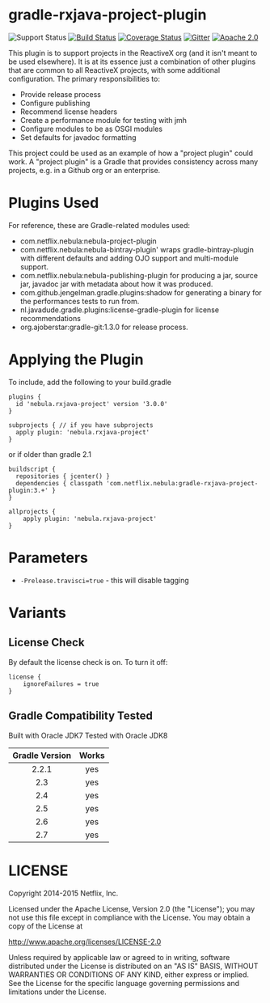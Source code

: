 gradle-rxjava-project-plugin
==============
![Support Status](https://img.shields.io/badge/Nebula-internal-lightgray.svg)
[![Build Status](https://travis-ci.org/nebula-plugins/gradle-rxjava-project-plugin.svg?branch=master)](https://travis-ci.org/nebula-plugins/gradle-rxjava-project-plugin)
[![Coverage Status](https://coveralls.io/repos/nebula-plugins/gradle-rxjava-project-plugin/badge.svg?branch=master&service=github)](https://coveralls.io/github/nebula-plugins/gradle-rxjava-project-plugin?branch=master)
[![Gitter](https://badges.gitter.im/Join%20Chat.svg)](https://gitter.im/nebula-plugins/gradle-rxjava-project-plugin?utm_source=badgeutm_medium=badgeutm_campaign=pr-badge)
[![Apache 2.0](https://img.shields.io/github/license/nebula-plugins/gradle-rxjava-project-plugin.svg)](http://www.apache.org/licenses/LICENSE-2.0)


This plugin is to support projects in the ReactiveX org (and it isn't meant to be used elsewhere). It is at its essence
just a combination of other plugins that are common to all ReactiveX projects, with some additional configuration. The 
primary responsibilities to:

  * Provide release process
  * Configure publishing
  * Recommend license headers
  * Create a performance module for testing with jmh
  * Configure modules to be as OSGI modules
  * Set defaults for javadoc formatting
  
This project could be used as an example of how a "project plugin" could work. A "project plugin" is a Gradle that 
provides consistency across many projects, e.g. in a Github org or an enterprise.

# Plugins Used

For reference, these are Gradle-related modules used:

  * com.netflix.nebula:nebula-project-plugin
  * com.netflix.nebula:nebula-bintray-plugin' wraps gradle-bintray-plugin with different defaults and adding OJO support and multi-module support.
  * com.netflix.nebula:nebula-publishing-plugin for producing a jar, source jar, javadoc jar with metadata about how it was produced.
  * com.github.jengelman.gradle.plugins:shadow for generating a binary for the performances tests to run from.
  * nl.javadude.gradle.plugins:license-gradle-plugin for license recommendations
  * org.ajoberstar:gradle-git:1.3.0 for release process.

# Applying the Plugin

To include, add the following to your build.gradle

    plugins {
      id 'nebula.rxjava-project' version '3.0.0'
    }
    
    subprojects { // if you have subprojects
      apply plugin: 'nebula.rxjava-project'
    }

or if older than gradle 2.1

    buildscript {
      repositories { jcenter() }
      dependencies { classpath 'com.netflix.nebula:gradle-rxjava-project-plugin:3.+' }
    }

    allprojects {
        apply plugin: 'nebula.rxjava-project'
    }

# Parameters

* `-Prelease.travisci=true` - this will disable tagging

# Variants

## License Check

By default the license check is on. To turn it off:

    license {
        ignoreFailures = true
    }

Gradle Compatibility Tested
---------------------------

Built with Oracle JDK7
Tested with Oracle JDK8

| Gradle Version | Works |
| :------------: | :---: |
| 2.2.1          | yes   |
| 2.3            | yes   |
| 2.4            | yes   |
| 2.5            | yes   |
| 2.6            | yes   |
| 2.7            | yes   |

LICENSE
=======

Copyright 2014-2015 Netflix, Inc.

Licensed under the Apache License, Version 2.0 (the "License");
you may not use this file except in compliance with the License.
You may obtain a copy of the License at

<http://www.apache.org/licenses/LICENSE-2.0>

Unless required by applicable law or agreed to in writing, software
distributed under the License is distributed on an "AS IS" BASIS,
WITHOUT WARRANTIES OR CONDITIONS OF ANY KIND, either express or implied.
See the License for the specific language governing permissions and
limitations under the License.
